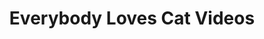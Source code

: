 ---
pid: LLP500
title: Everybody Loves Cat Videos
location_transcription: Every storefront in Philly
zipcode: 
outside_phl: 
neighborhood: 
age: 
age_range: 
instagram: 
image_file_name: LLP_500.jpg
proposal_transcription: Picture of store front type buildings with a cat in every
  window.  Cat videos playing on huge TV's in the window of every store
topic: Art,Unknown,Uplifting
topic_summary: 0, 0, 0
type: Song Sound,Performance,Projection
keywords_other: animal, cats
credit: N/A
image_labels: 
twitter: 
facebook: 
permalink: "/monuments/llp500/"
layout: item-page
---